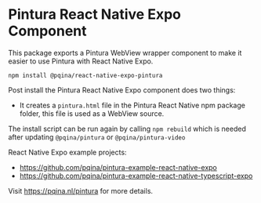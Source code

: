 # Pintura React Native Expo Component

This package exports a Pintura WebView wrapper component to make it easier to use Pintura with React Native Expo.

```
npm install @pqina/react-native-expo-pintura
```

Post install the Pintura React Native Expo component does two things:

-   It creates a `pintura.html` file in the Pintura React Native npm package folder, this file is used as a WebView source.

The install script can be run again by calling `npm rebuild` which is needed after updating `@pqina/pintura` or `@pqina/pintura-video`

React Native Expo example projects:

-   https://github.com/pqina/pintura-example-react-native-expo
-   https://github.com/pqina/pintura-example-react-native-typescript-expo

Visit https://pqina.nl/pintura for more details.
